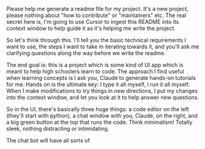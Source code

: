 Please help me generate a readme file for my project. It's a new project, please nothing about "how to contribute" or "maintainers" etc. The real secret here is, I'm going to use Cursor to ingest this README into its context window to help guide it as it's helping me write the project.

So let's think through this. I'll tell you the basic technical requirements I want to use, the steps I want to take in iterating towards it, and you'll ask me clarifying questions along the way before we write the readme.

The end goal is: this is a project which is some kind of UI app which is meant to help high schoolers learn to code. The approach I find useful when learning concepts is I ask you, Claude to generate hands-on tutorials for me. Hands on is the ultimate key: I type it all myself, I run it all myself. When I make modifications to try things in new directions, I put my changes into the context window, and let you look at it to help answer new questions.

So in the UI, there's basically three huge things: a code editor on the left (they'll start with python), a chat window with you, Claude, on the right, and a big green button at the top that runs the code. Think minimalism! Totally sleek, nothing distracting or intimidating. 

The chat bot will have all sorts of 